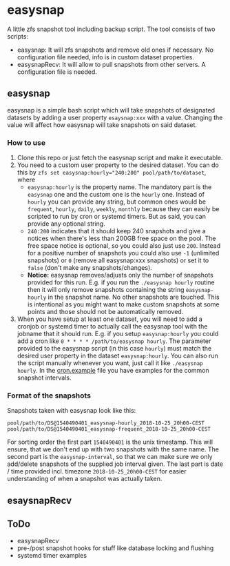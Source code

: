 # easysnap

A little zfs snapshot tool including backup script. The tool consists of two scripts:

* easysnap: It will zfs snapshots and remove old ones if necessary. No configuration file needed, info is in custom dataset properties.
* easysnapRecv: It will allow to pull snapshots from other servers. A configuration file is needed.

## easysnap

easysnap is a simple bash script which will take snapshots of designated datasets by adding a user property `esaysnap:xxx` with a value. Changing the value will affect how easysnap will take snapshots on said dataset.

### How to use

1. Clone this repo or just fetch the easysnap script and make it executable.
1. You need to a custom user property to the desired dataset. You can do this by `zfs set easysnap:hourly="240:200" pool/path/to/dataset`, where
   * `easysnap:hourly` is the property name. The mandatory part is the `easysnap` one and the custom one is the `hourly` one. Instead of `hourly` you can provide any string, but common ones would be `frequent`, `hourly`, `daily`, `weekly`, `monthly` because they can easily be scripted to run by cron or systemd timers. But as said, you can provide any optional string.
   * `240:200` indicates that it should keep 240 snapshots and give a notices when there's less than 200GB free space on the pool. The free space notice is optional, so you could also just use `200`. Instead for a positive number of snapshots you could also use `-1` (unlimited snapshots) or `0` (remove all easysnap:xxx snapshots) or set it to `false` (don't make any snapshots/changes).
   * __Notice:__ easysnap removes/adjusts only the number of snapshots provided for this run. E.g. if you run the `./easysnap hourly` routine then it will only remove snapshots containing the string `èasysnap-hourly` in the snapshot name. No other snapshots are touched. This is intentional as you might want to make custom snapshots at some points and those should not be automatically removed.
1. When you have setup at least one dataset, you will need to add a cronjob or systemd timer to actually call the easysnap tool with the jobname that it should run. E.g. if you setup `easysnap:hourly` you could add a cron like `0 * * * * /path/to/easysnap hourly`. The parameter provided to the easysnap script (in this case `hourly`) must match the desired user property in the dataset `easysnap:hourly`. You can also run the script manually whenever you want, just call it like `./easysnap hourly`. In the [cron.example](cron.example) file you have examples for the common snapshot intervals.

### Format of the snapshots

Snapshots taken with easysnap look like this:

```
pool/path/to/DS@1540490401_easysnap-hourly_2018-10-25_20h00-CEST
pool/path/to/DS@1540490401_easysnap-frequent_2018-10-25_20h00-CEST

```

For sorting order the first part `1540490401` is the unix timestamp. This will ensure, that we don't end up with two snapshots with the same name. The second part is the `easysnap-interval`, so that we can make sure we only add/delete snapshots of the supplied job interval given. The last part is date / time provided incl. timezone `2018-10-25_20h00-CEST` for easier understanding of when a snapshot was actually taken.


## esaysnapRecv

## ToDo

- easysnapRecv
- pre-/post snapshot hooks for stuff like database locking and flushing
- systemd timer examples
